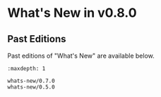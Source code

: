 # What's New in v0.8.0

## Past Editions

Past editions of "What's New" are available below.

```{toctree}
:maxdepth: 1

whats-new/0.7.0
whats-new/0.5.0
```
